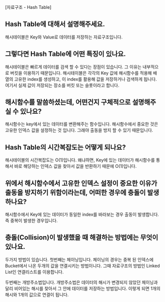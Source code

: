 [자료구조 - Hash Table]

## Hash Table에 대해서 설명해주세요.

해시테이블은 Key와 Value로 데이터를 저장하는 자료구조입니다.

## 그렇다면 Hash Table에 어떤 특징이 있나요.

해시테이블은 빠르게 데이터를 검색 할 수 있다는 장점이 있습니다. 그 이유는 내부적으로 버킷을 이용하기 때문입니다. 해시테이블은 각각의 Key 값에 해시함수를 적용해 배열의 고유한 index를 생성하고, 이 index를 활용해 값을 저장하거나 검색하게 됩니다.
여기서 실제 값이 저장되는 장소를 버킷 또는 슬롯이라고 합니다.

## 해시함수를 말씀하셨는데, 어떤건지 구체적으로 설명해주실 수 있나요?

해시함수는 key에서 있는 데이터를 변환해주는 함수입니다. 해시함수에서 중요한 것은 고유한 인덱스 값을 설정하는 것 입니다. 그래야 출동을 방지 할 수 있기 때문입니다.

## Hash Table의 시간복잡도는 어떻게 되나요?

해시테이블의 시간복잡도는 O(1)입니다. 왜냐하면, Key에 있는 데이터가 해시함수를 통해서 바로 해당하는 인덱스 값을 찾아서 값을 반환하기 때문에 O(1)입니다.

## 위에서 해시함수에서 고유한 인덱스 설정이 중요한 이유가 출동을 방지하기 위함이라는데, 어떠한 경우에 충돌이 발생하나요?

해시함수에서 Key에 있는 데이터가 동일한 index를 바라보는 경우 출동이 발생합니다. 즉 중복이 발생한 경우입니다. 

## 충돌(Collision)이 발생했을 때 해결하는 방법에는 무엇이 있나요.
두가지 방법이 있습니다. 
첫번째는 체이닝입니다. 체이닝의 경우는 중복 된 인덱스에 Bucket에서 나온 두개의 값을 연결시키는 방법이니다. 그때 자료구조의 방법인 Linked List인 연결리스트를 이용합니다. 

두번째는 개방주소법입니다. 개방주소법은 데이터의 해시가 변경되지 않았던 체이닝과 달리 비어있는 해시를 찾아서 그 안에 데이터를 저장하는 방법입니다.
이렇게 되면 1개의 해시와 1개의 값으로 연결이 됩니다.